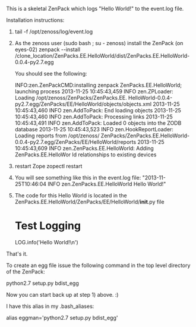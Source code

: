 This is a skeletal ZenPack which logs "Hello World!" to the event.log file.

Installation instructions:

1) tail -f /opt/zenoss/log/event.log
2) As the zenoss user (sudo bash ; su - zenoss) install the ZenPack (on eyes-02)
   zenpack --install /clone_location/ZenPacks.EE.HelloWorld/dist/ZenPacks.EE.HelloWorld-0.0.4-py2.7.egg

   You should see the following:

   INFO:zen.ZenPackCMD:installing zenpack ZenPacks.EE.HelloWorld; launching process
   2013-11-25 10:45:43,459 INFO zen.ZPLoader: Loading /opt/zenoss/ZenPacks/ZenPacks.EE.
   HelloWorld-0.0.4-py2.7.egg/ZenPacks/EE/HelloWorld/objects/objects.xml
   2013-11-25 10:45:43,460 INFO zen.AddToPack: End loading objects
   2013-11-25 10:45:43,460 INFO zen.AddToPack: Processing links
   2013-11-25 10:45:43,491 INFO zen.AddToPack: Loaded 0 objects into the ZODB database
   2013-11-25 10:45:43,523 INFO zen.HookReportLoader: Loading reports from /opt/zenoss/
   ZenPacks/ZenPacks.EE.HelloWorld-0.0.4-py2.7.egg/ZenPacks/EE/HelloWorld/reports
   2013-11-25 10:45:43,609 INFO zen.ZenPacks.EE.HelloWorld: Adding ZenPacks.EE.HelloWor
   ld relationships to existing devices

3) restart Zope
   zopectl restart 

4) You will see something like this in the event.log file:
   "2013-11-25T10:46:04 INFO zen.ZenPacks.EE.HelloWorld Hello World!"

5) The code for this Hello World is located in the 
   ZenPacks.EE.HelloWorld/ZenPacks/EE/HelloWorld/__init__.py file

   # Test Logging
   LOG.info('Hello World!\n')

That's it.

To create an egg file issue the following command in the top level directory of 
the ZenPack:

python2.7 setup.py bdist_egg

Now you can start back up at step 1) above. :)

I have this alias in my .bash_aliases:

alias eggman='python2.7 setup.py bdist_egg'

